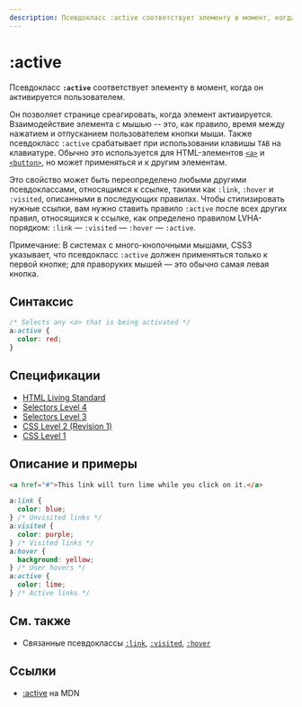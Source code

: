 ```yaml
---
description: Псевдокласс :active соответствует элементу в момент, когда он активируется пользователем
---
```


# :active

Псевдокласс **`:active`** соответствует элементу в момент, когда он активируется пользователем.

Он позволяет странице среагировать, когда элемент активируется. Взаимодействие элемента с мышью -- это, как правило, время между нажатием и отпусканием пользователем кнопки мыши. Также псевдокласс `:active` срабатывает при использовании клавишы `TAB` на клавиатуре. Обычно это используется для HTML-элементов [`<a>`](../html/a.md) и [`<button>`](../html/button.md), но может применяться и к другим элементам.

Это свойство может быть переопределено любыми другими псевдоклассами, относящимся к ссылке, такими как `:link`, `:hover` и `:visited`, описанными в последующих правилах. Чтобы стилизировать нужные ссылки, вам нужно ставить правило `:active` после всех других правил, относящихся к ссылке, как определено правилом LVHA-порядком: `:link` — `:visited` — `:hover` — `:active`.

Примечание: В системах с много-кнопочными мышами, CSS3 указывает, что псевдокласс `:active` должен применяться только к первой кнопке; для праворуких мышей — это обычно самая левая кнопка.

## Синтаксис

```css
/* Selects any <a> that is being activated */
a:active {
  color: red;
}
```

## Спецификации

- [HTML Living Standard](https://html.spec.whatwg.org/multipage/scripting.html#selector-active)
- [Selectors Level 4](https://drafts.csswg.org/selectors-4/#active-pseudo)
- [Selectors Level 3](https://drafts.csswg.org/selectors-3/#useraction-pseudos)
- [CSS Level 2 (Revision 1)](http://www.w3.org/TR/CSS2/selector.html#dynamic-pseudo-classes)
- [CSS Level 1](http://www.w3.org/TR/CSS1/#anchor-pseudo-classes)

## Описание и примеры

```html tab="HTML"
<a href="#">This link will turn lime while you click on it.</a>
```

```css tab="CSS"
a:link {
  color: blue;
} /* Unvisited links */
a:visited {
  color: purple;
} /* Visited links */
a:hover {
  background: yellow;
} /* User hovers */
a:active {
  color: lime;
} /* Active links */
```

## См. также

- Связанные псевдоклассы [`:link`](:link.md), [`:visited`](:visited.md), [`:hover`](:hover.md)

## Ссылки

- [:active](https://developer.mozilla.org/ru/docs/Web/CSS/:active) на MDN
